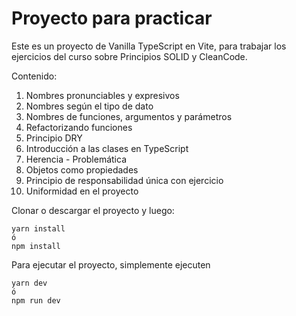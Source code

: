 # Proyecto para practicar

Este es un proyecto de Vanilla TypeScript en Vite, para trabajar los ejercicios del curso sobre Principios SOLID y CleanCode.

Contenido:

1. Nombres pronunciables y expresivos
2. Nombres según el tipo de dato
3. Nombres de funciones, argumentos y parámetros
4. Refactorizando funciones
5. Principio DRY
6. Introducción a las clases en TypeScript
7. Herencia - Problemática
8. Objetos como propiedades
9. Principio de responsabilidad única con ejercicio
10. Uniformidad en el proyecto

Clonar o descargar el proyecto y luego:

```
yarn install
ó
npm install
```

Para ejecutar el proyecto, simplemente ejecuten
```
yarn dev
ó
npm run dev
```
